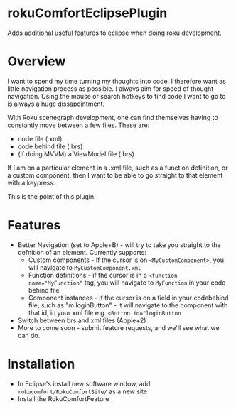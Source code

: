 # rokuComfortEclipsePlugin
Adds additional useful features to eclipse when doing roku development.

# Overview
I want to spend my time turning my thoughts into code.
I therefore want as little navigation process as possible. I always aim for speed of thought navigation. Using the mouse or search hotkeys to find code I want to go to is always a huge dissapointment.

With Roku scenegraph development, one can find themselves having to constantly move between a few files. These are:

 - node file (.xml)
 - code behind file (.brs)
 - (if doing MVVM) a ViewModel file (.brs).
 
If I am on a particular element in a .xml file, such as a function definition, or a custom component, then I want to be able to go straight to that element with a keypress.

This is the point of this plugin.

# Features
 - Better Navigation (set to Apple+B) - will try to take you straight to the defnition of an element. Currently supports:
   - Custom components - If the cursor is on `<MyCustomComponent>`, you will navigate to `MyCustomComponent.xml`
   - Function definitions - if the cursor is in a `<function name="MyFunction"` tag, you will navigate to `MyFunction` in your code behind file
   - Component instances - if the cursor is on a field in your codebehind file, such as "m.loginButton" - it will navigate to the component with that id, in your xml file e.g. `<Button id="loginButton`
 - Switch between brs and xml files (Apple+2)
 - More to come soon - submit feature requests, and we'll see what we can do.
 
# Installation
 - In Eclipse's install new software window, add `rokucomfort/RokuComfortSite/` as a new site
 - Install the RokuComfortFeature
